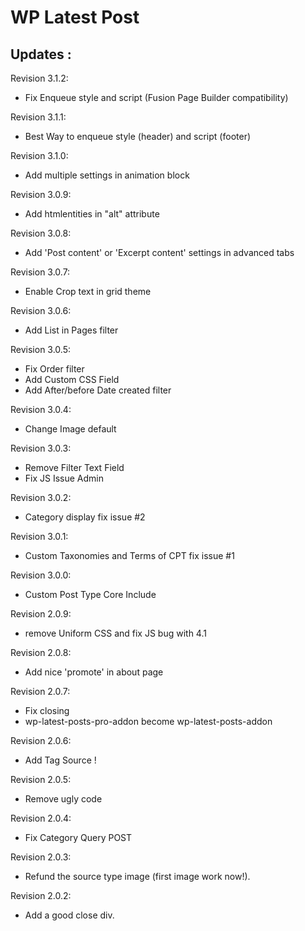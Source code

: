 WP Latest Post
==============

Updates :
---------
Revision 3.1.2:
* Fix Enqueue style and script (Fusion Page Builder compatibility)

Revision 3.1.1:
* Best Way to enqueue style (header) and script (footer)

Revision 3.1.0:
* Add multiple settings in animation block

Revision 3.0.9:
* Add htmlentities in "alt" attribute

Revision 3.0.8:
* Add 'Post content' or 'Excerpt content' settings in advanced tabs

Revision 3.0.7:
* Enable Crop text in grid theme

Revision 3.0.6:
* Add List in Pages filter

Revision 3.0.5: 
* Fix Order filter
* Add Custom CSS Field
* Add After/before Date created filter

Revision 3.0.4:
* Change Image default

Revision 3.0.3:
* Remove Filter Text Field
* Fix JS Issue Admin

Revision 3.0.2:
* Category display fix issue #2

Revision 3.0.1:
* Custom Taxonomies and Terms of CPT fix issue #1

Revision 3.0.0:
* Custom Post Type Core Include

Revision 2.0.9:
 * remove Uniform CSS and fix JS bug with 4.1

Revision 2.0.8:
 * Add nice 'promote' in about page

Revision 2.0.7:
 * Fix closing <div>
 * wp-latest-posts-pro-addon become wp-latest-posts-addon
 
Revision 2.0.6:
 * Add Tag Source !

Revision 2.0.5:
 * Remove ugly code

Revision 2.0.4:
 * Fix Category Query POST

Revision 2.0.3:
 * Refund the source type image (first image work now!).

Revision 2.0.2:
 * Add a good close div.
 